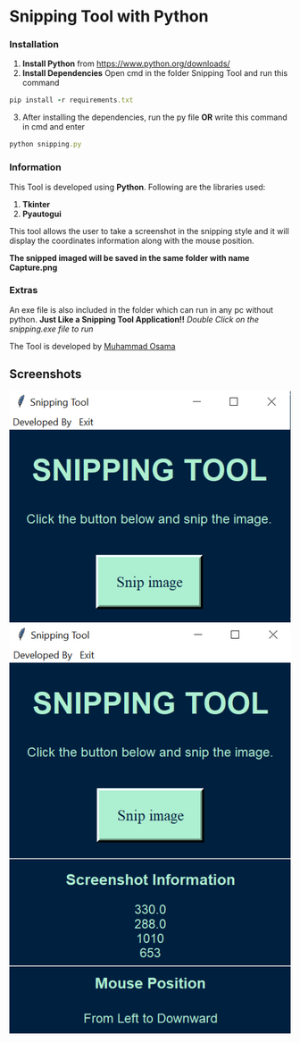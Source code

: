 # Snipping Tool with Python
### Installation
1) **Install Python** from https://www.python.org/downloads/
2) **Install Dependencies**
Open cmd in the folder Snipping Tool and run this command
```ruby
pip install -r requirements.txt
```
3) After installing the dependencies, run the py file **OR** write this command in cmd and enter
```ruby
python snipping.py
```
### Information
This Tool is developed using **Python**. Following are the libraries used:
1) **Tkinter**
2) **Pyautogui**

This tool allows the user to take a screenshot in the snipping style and it will display the coordinates information along with the mouse position.

**The snipped imaged will be saved in the same folder with name Capture.png**

### Extras
An exe file is also included in the folder which can run in any pc without python. **Just Like a Snipping Tool Application!!**
*Double Click on the snipping.exe file to run*

The Tool is developed by [Muhammad Osama](https://github.com/Osama710)

## Screenshots
![](screenshots/main.png) 
![](screenshots/info.png)
